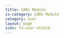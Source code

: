 ```yaml
---
title: CARs Module
is-category: CARs Module
category: user
layout: page
icon: fa-user-shield
---
```

